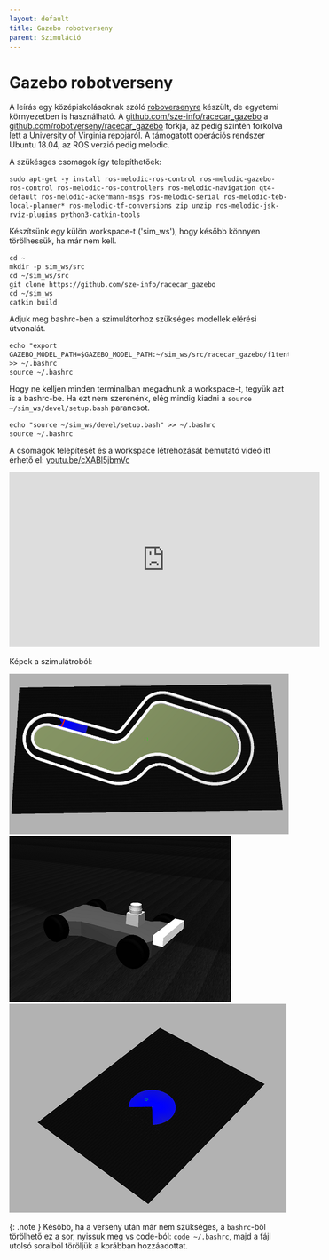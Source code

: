 ```yaml
---
layout: default
title: Gazebo robotverseny
parent: Szimuláció
---
```


# Gazebo robotverseny

A leírás egy középiskolásoknak szóló [roboversenyre](https://robotverseny.github.io/) készült, de egyetemi környezetben is használható. A [github.com/sze-info/racecar_gazebo](https://github.com/sze-info/racecar_gazebo) a [github.com/robotverseny/racecar_gazebo](https://github.com/robotverseny/racecar_gazebo) forkja, az pedig szintén forkolva lett a [University of Virginia](https://github.com/linklab-uva/f1tenth_gtc_tutorial) repojáról. A támogatott operációs rendszer Ubuntu 18.04, az ROS verzió pedig melodic.


A szükésges csomagok így telepíthetőek:

```
sudo apt-get -y install ros-melodic-ros-control ros-melodic-gazebo-ros-control ros-melodic-ros-controllers ros-melodic-navigation qt4-default ros-melodic-ackermann-msgs ros-melodic-serial ros-melodic-teb-local-planner* ros-melodic-tf-conversions zip unzip ros-melodic-jsk-rviz-plugins python3-catkin-tools
```

Készítsünk egy külön workspace-t ('sim_ws'), hogy később könnyen törölhessük, ha már nem kell.

```
cd ~
mkdir -p sim_ws/src
cd ~/sim_ws/src
git clone https://github.com/sze-info/racecar_gazebo
cd ~/sim_ws
catkin build
```

Adjuk meg bashrc-ben a szimulátorhoz szükséges modellek elérési útvonalát.

```
echo "export GAZEBO_MODEL_PATH=$GAZEBO_MODEL_PATH:~/sim_ws/src/racecar_gazebo/f1tenth/virtual/dependencies/racecar_gazebo/models" >> ~/.bashrc
source ~/.bashrc

```

Hogy ne kelljen minden terminalban megadnunk a workspace-t, tegyük azt is a bashrc-be. Ha ezt nem szerenénk, elég mindig kiadni a `source ~/sim_ws/devel/setup.bash` parancsot.

```
echo "source ~/sim_ws/devel/setup.bash" >> ~/.bashrc
source ~/.bashrc
```
A csomagok telepítését és a workspace létrehozását bemutató videó itt érhető el: [youtu.be/cXABl5jbmVc](https://youtu.be/cXABl5jbmVc)

<iframe width="560" height="315" src="https://www.youtube.com/embed/cXABl5jbmVc" title="YouTube video player" frameborder="0" allow="accelerometer; autoplay; clipboard-write; encrypted-media; gyroscope; picture-in-picture" allowfullscreen></iframe>


Képek a szimulátroból:

![](https://raw.githubusercontent.com/sze-info/racecar_gazebo/master/assets/images/gazebo_track_race01.png)
![](https://raw.githubusercontent.com/sze-info/racecar_gazebo/master/assets/images/gazebo_robot01.png)
![](https://raw.githubusercontent.com/sze-info/racecar_gazebo/master/assets/images/gazebo_track_empty01.png)

{: .note }
Később, ha a verseny után már nem szükséges, a `bashrc`-ből törölhető ez a sor, nyissuk meg vs code-ból: `code ~/.bashrc`, majd a fájl utolsó soraiból töröljük a korábban hozzáadottat. 